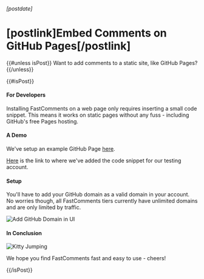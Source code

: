 ###### [postdate]
# [postlink]Embed Comments on GitHub Pages[/postlink]

{{#unless isPost}}
Want to add comments to a static site, like GitHub Pages?
{{/unless}}

{{#isPost}}
#### For Developers
Installing FastComments on a web page only requires inserting a small code snippet. This means it works on static pages without any fuss - including GitHub's free Pages hosting.

#### A Demo

We've setup an example GitHub Page <a href="https://blog.fastcomments.com/(12-30-2019)-fastcomments-demo.html" target="_blank">here</a>.

<a href="https://github.com/winrid/fastcomments-demo.github.io/blob/master/index.html#L29" target="_blank">Here</a> is the link to where we've added the code snippet for our
testing account.

#### Setup

You'll have to add your GitHub domain as a valid domain in your account. No worries though, all FastComments tiers currently have unlimited domains and are only limited by traffic.

<img data-src="fc-github-pages-add-domain.png" alt="Add GitHub Domain in UI" title="Add Domain UI" class="lozad" />

#### In Conclusion

<img src="https://cdn2.thecatapi.com/images/3sg.gif" alt="Kitty Jumping" title="Athletic Kitty" />

We hope you find FastComments fast and easy to use - cheers!

{{/isPost}}
